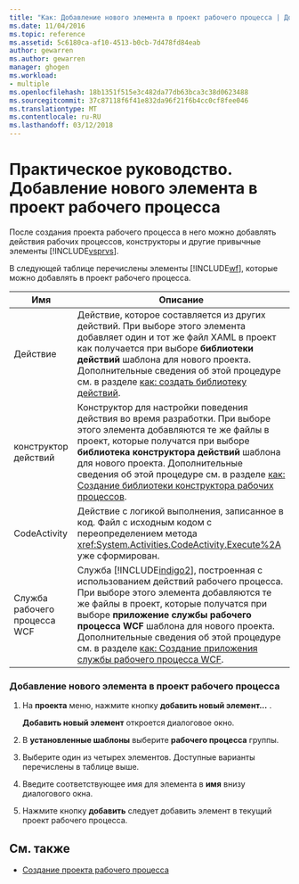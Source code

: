 ```yaml
---
title: "Как: Добавление нового элемента в проект рабочего процесса | Документы Microsoft"
ms.date: 11/04/2016
ms.topic: reference
ms.assetid: 5c6180ca-af10-4513-b0cb-7d478fd84eab
author: gewarren
ms.author: gewarren
manager: ghogen
ms.workload:
- multiple
ms.openlocfilehash: 18b1351f515e3c482da77db63bca3c38d0623488
ms.sourcegitcommit: 37c87118f6f41e832da96f21f6b4cc0cf8fee046
ms.translationtype: MT
ms.contentlocale: ru-RU
ms.lasthandoff: 03/12/2018
---
```

# <a name="how-to-add-a-new-item-to-a-workflow-project"></a>Практическое руководство. Добавление нового элемента в проект рабочего процесса
После создания проекта рабочего процесса в него можно добавлять действия рабочих процессов, конструкторы и другие привычные элементы [!INCLUDE[vsprvs](../code-quality/includes/vsprvs_md.md)].

 В следующей таблице перечислены элементы [!INCLUDE[wf](../workflow-designer/includes/wf_md.md)], которые можно добавлять в проект рабочего процесса.

|Имя|Описание|
|----------|-----------------|
|Действие|Действие, которое составляется из других действий. При выборе этого элемента добавляет один и тот же файл XAML в проект как получается при выборе **библиотеки действий** шаблона для нового проекта. Дополнительные сведения об этой процедуре см. в разделе [как: создать библиотеку действий](../workflow-designer/how-to-create-an-activity-library.md).|
|конструктор действий|Конструктор для настройки поведения действия во время разработки. При выборе этого элемента добавляются те же файлы в проект, которые получатся при выборе **библиотека конструктора действий** шаблона для нового проекта. Дополнительные сведения об этой процедуре см. в разделе [как: Создание библиотеки конструктора рабочих процессов](../workflow-designer/how-to-create-an-activity-designer-library.md).|
|CodeActivity|Действие с логикой выполнения, записанное в код. Файл с исходным кодом с переопределением метода <xref:System.Activities.CodeActivity.Execute%2A> уже сформирован.|
|Служба рабочего процесса WCF|Служба [!INCLUDE[indigo2](../workflow-designer/includes/indigo2_md.md)], построенная с использованием действий рабочего процесса. При выборе этого элемента добавляются те же файлы в проект, которые получатся при выборе **приложение службы рабочего процесса WCF** шаблона для нового проекта. Дополнительные сведения об этой процедуре см. в разделе [как: Создание приложения службы рабочего процесса WCF](../workflow-designer/how-to-create-a-wcf-workflow-service-application.md).|

### <a name="to-add-a-new-item-to-a-workflow-project"></a>Добавление нового элемента в проект рабочего процесса

1.  На **проекта** меню, нажмите кнопку **добавить новый элемент...** .

     **Добавить новый элемент** откроется диалоговое окно.

2.  В **установленные шаблоны** выберите **рабочего процесса** группы.

3.  Выберите один из четырех элементов. Доступные варианты перечислены в таблице выше.

4.  Введите соответствующее имя для элемента в **имя** внизу диалогового окна.

5.  Нажмите кнопку **добавить** следует добавить элемент в текущий проект рабочего процесса.

## <a name="see-also"></a>См. также

- [Создание проекта рабочего процесса](../workflow-designer/creating-a-workflow-project.md)